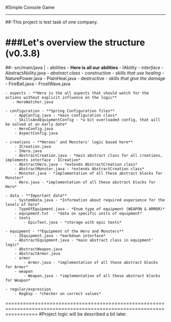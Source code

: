 #Simple Console Game
__________________________

##-This project is test task of one company. 

###Let's overview the structure (v0.3.8)
=======================================================================================================================

##- src/main/java |
    - abilities  - **Here is all our abilities**
        - IAbility - *interface*
        - AbstractAbility.java - *abstract class*
        - constructive  - *skills that use healing*
            - NaturePower.java
            - PlainHeal.java
        - destructive  - *skills that give the damage*
            - FireBall.java
            - FrostWave.java
            
    - aspects - **Here is the all aspects that should watch for the actions without explicit influence on the logic**
       - HeroWatcher.java
    
    - configuration - **Spring Configuration files**
        - AppConfig.java - *main configuration class*
        - SkillsAndEquipmentConfig - *a bit overloaded config, that will be solved at an early date*
        - HeroConfig.java
        - AspectConfig.java
        
    - creations - **Heroes' and Monsters' logic based here**
        - ICreation.java
        - IHero.java
        - AbstractCreation.java - *main abstract class for all creations, implements interface - ICreation*
        - AbstractHero.java - *extends AbstractCreation class*
        - AbstractMonster.java - *extends AbstractCreation class*
        - Monster.java - *implementation of all these abstract blocks for Monster*
        - Hero.java - *implementation of all these abstract blocks for Hero*
    
    - data - **Important data**
        - SystemData.java - *Information about required experience for the levels of hero*
        - TypeOfEquipment.java - *Enum type of equipment (WEAPON & ARMOR)*
        - equipment.txt  - *data on specific units of equipment*
        - texts
            - EpicText.java - *storage with epic texts*
        
    - equipment - **Equipment of the Hero and Monsters**
        - IEquipment.java - *markdown interface*
        - AbstractEquipment.java - *main abstract class in equipment' logic*
        - AbstractWeapon.java
        - AbstractArmor.java
        - armor
            - Armor.java - *implementation of all these abstract blocks for Armor*
        - weapon
            - Weapon.java - *implementation of all these abstract blocks for Weapon*
            
    - regular/expression
        - RegExp - *checker on correct values*
        
        
=======================================================================================================================
#Project logic will be described a bit later.